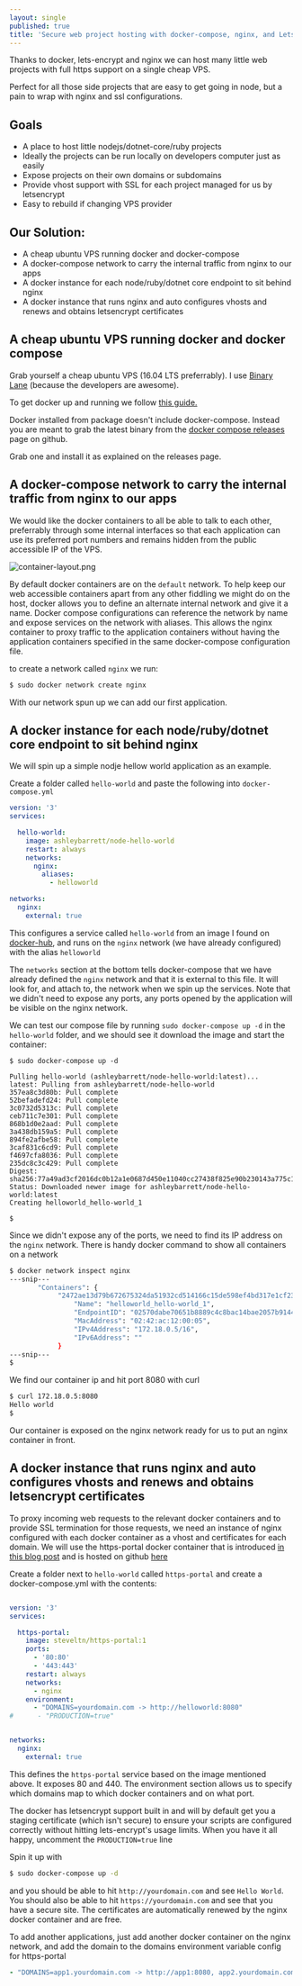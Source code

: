```yaml
---
layout: single
published: true
title: 'Secure web project hosting with docker-compose, nginx, and LetsEncrypt'
---
```


Thanks to docker, lets-encrypt and nginx we can host many little web projects with full https support on a single cheap VPS.

Perfect for all those side projects that are easy to get going in node, but a pain to wrap with nginx and ssl configurations.

## Goals
 
 * A place to host little nodejs/dotnet-core/ruby projects
 * Ideally the projects can be run locally on developers computer just as easily
 * Expose projects on their own domains or subdomains
 * Provide vhost support with SSL for each project managed for us by letsencrypt
 * Easy to rebuild if changing VPS provider

## Our Solution:

 * A cheap ubuntu VPS running docker and docker-compose
 * A docker-compose network to carry the internal traffic from nginx to our apps
 * A docker instance for each node/ruby/dotnet core endpoint to sit behind nginx
 * A docker instance that runs nginx and auto configures vhosts and renews and obtains letsencrypt certificates
  

## A cheap ubuntu VPS running docker and docker compose

Grab yourself a cheap ubuntu VPS (16.04 LTS preferrably). I use [Binary Lane](https://www.binarylane.com.au/) (because the developers are awesome).

To get docker up and running we follow [this guide.](https://docs.docker.com/engine/installation/linux/docker-ce/ubuntu/#install-using-the-repository)

Docker installed from package doesn't include docker-compose. Instead you are meant to grab the latest binary from the [docker compose releases](https://github.com/docker/compose/releases) page on github.

Grab one and install it as explained on the releases page.


## A docker-compose network to carry the internal traffic from nginx to our apps

We would like the docker containers to all be able to talk to each other, preferrably through some internal interfaces so that each application can use its preferred port numbers and remains hidden from the public accessible IP of the VPS. 

![container-layout.png]({{site.baseurl}}/assets/images/container-layout.png)

By default docker containers are on the `default` network. To help keep our web accessible containers apart from any other fiddling we might do on the host, docker allows you to define an alternate internal network and give it a name. Docker compose configurations can reference the network by name and expose services on the network with aliases. This allows the nginx container to proxy traffic to the application containers without having the application containers specified in the same docker-compose configuration file.

to create a network called `nginx` we run:

```sh
$ sudo docker network create nginx
```

With our network spun up we can add our first application.

## A docker instance for each node/ruby/dotnet core endpoint to sit behind nginx

We will spin up a simple nodje hellow world application as an example.

Create a folder called `hello-world` and paste the following into `docker-compose.yml`

```YAML
version: '3'
services:

  hello-world:
    image: ashleybarrett/node-hello-world
    restart: always
    networks:
      nginx:
        aliases:
          - helloworld

networks:
  nginx:
    external: true
```

This configures a service called `hello-world` from an image I found on [docker-hub](https://hub.docker.com/r/ashleybarrett/node-hello-world/), and runs on the `nginx` network (we have already configured) with the alias `helloworld`

The `networks` section at the bottom tells docker-compose that we have already defined the `nginx` network and that it is external to this file. It will look for, and attach to, the network when we spin up the services. Note that we didn't need to expose any ports, any ports opened by the application will be visible on the nginx network.

We can test our compose file by running `sudo docker-compose up -d` in the `hello-world` folder, and we should see it download the image and start the container:

```
$ sudo docker-compose up -d

Pulling hello-world (ashleybarrett/node-hello-world:latest)...
latest: Pulling from ashleybarrett/node-hello-world
357ea8c3d80b: Pull complete
52befadefd24: Pull complete
3c0732d5313c: Pull complete
ceb711c7e301: Pull complete
868b1d0e2aad: Pull complete
3a438db159a5: Pull complete
894fe2afbe58: Pull complete
3caf831c6cd9: Pull complete
f4697cfa8036: Pull complete
235dc8c3c429: Pull complete
Digest: sha256:77a49ad3cf2016dc0b12a1e0687d450e11040cc27438f825e90b230143a775c1
Status: Downloaded newer image for ashleybarrett/node-hello-world:latest
Creating helloworld_hello-world_1

$
```

Since we didn't expose any of the ports, we need to find its IP address on the `nginx` network. There is handy docker command to show all containers on a network

```sh
$ docker network inspect nginx
---snip---
       "Containers": {
            "2472ae13d79b672675324da51932cd514166c15de598ef4bd317e1cf23e03f06": {
                "Name": "helloworld_hello-world_1",
                "EndpointID": "02570dabe70651b8889c4c8bac14bae2057b9144f1bbebfdbe8ee45cb328573e",
                "MacAddress": "02:42:ac:12:00:05",
                "IPv4Address": "172.18.0.5/16",
                "IPv6Address": ""
            }
---snip---
$
```

We find our container ip and hit port 8080 with curl

```sh
$ curl 172.18.0.5:8080
Hello world
$
```

Our container is exposed on the nginx network ready for us to put an nginx container in front.


## A docker instance that runs nginx and auto configures vhosts and renews and obtains letsencrypt certificates

To proxy incoming web requests to the relevant docker containers and to provide SSL termination for those requests, we need an instance of nginx configured with each docker container as a vhost and certificates for each domain. We will use the https-portal docker container that is introduced [in this blog post](https://steveltn.me/a-brief-introduction-to-https-portal-80bb3286eebc)
and is hosted on github [here](https://github.com/SteveLTN/https-portal)

Create a folder next to `hello-world` called `https-portal` and create a docker-compose.yml with the contents:

```yml

version: '3'
services:

  https-portal:
    image: steveltn/https-portal:1
    ports:
      - '80:80'
      - '443:443'
    restart: always
    networks:
      - nginx
    environment:
      - "DOMAINS=yourdomain.com -> http://helloworld:8080"
#      - "PRODUCTION=true"


networks:
  nginx:
    external: true

```

This defines the `https-portal` service based on the image mentioned above. It exposes 80 and 440. The environment section allows us to specify which domains map to which docker containers and on what port.

The docker has letsencrypt support built in and will by default get you a staging certificate (which isn't secure) to ensure your scripts are configured correctly without hitting lets-encrypt's usage limits. When you have it all happy, uncomment the `PRODUCTION=true` line

Spin it up with 

```sh
$ sudo docker-compose up -d
```

and you should be able to hit `http://yourdomain.com` and see `Hello World`. You should also be able to hit `https://yourdomain.com` and see that you have a secure site. The certificates are automatically renewed by the nginx docker container and are free.

To add another applications, just add another docker container on the nginx network, and add the domain to the domains environment variable config for https-portal 

```yml
- "DOMAINS=app1.yourdomain.com -> http://app1:8080, app2.yourdomain.com -> http://app2:8080"
```
